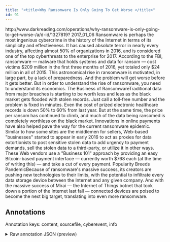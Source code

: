 ```yaml
---
title: "<title>Why Ransomware Is Only Going To Get Worse </title>"
id: 91
---
```


<title>Why Ransomware Is Only Going To Get Worse </title>
<source> http://www.darkreading.com/operations/why-ransomware-is-only-going-to-get-worse-/a/d-id/1327819? </source>
<date> 2017_01_06 </date>
<text>
Ransomware is perhaps the most ingenious cybercrime in the history of the Internet in terms of its simplicity and effectiveness.
It has caused absolute terror in nearly every industry, affecting almost 50% of organizations in 2016, and is considered one of the top cyberthreats to the enterprise for 2017.
According to the FBI, ransomware — malware that holds systems and data for ransom — cost victims $209 million in the first three months of 2016, yet totaled only $24 million in all of 2015.
This astronomical rise in ransomware is motivated, in large part, by a lack of preparedness.
And the problem will get worse before it gets better.
But in order to understand the rise of ransomware, you need to understand its economics.
The Business of RansomwareTraditional data from major breaches is starting to be worth less and less as the black market gets flooded with stolen records.
Just call a toll-free number and the problem is fixed in minutes.
Even the cost of prized electronic healthcare records is down 50% to 60% from last year.
But at the same time, the price per ransom has continued to climb, and much of the data being ransomed is completely worthless on the black market.
Innovations in online payments have also helped pave the way for the current ransomware epidemic.
Similar to how some sites are the middlemen for sellers, Web-based "businesses" started to appear in early 2016 to act as proxies for data extortionists to post sensitive stolen data to add urgency to payment demands, sell the stolen data to a third-party, or utilize it in other ways.
These Web vendors use a "Business 101" approach by providing an easy Bitcoin-based payment interface — currently worth $768 each (at the time of writing this) — and take a cut of every payment.
Popularity Breeds PandemicBecause of ransomware's massive success, its creators are pushing new technologies to their limits, with the potential to infiltrate every data storage device between the Internet and any given company.
And with the massive success of Mirai — the Internet of Things botnet that took down a portion of the Internet last fall — connected devices are poised to become the next big target, translating into even more ransomware.
</text>



## Annotations

Annotation keys: content, sourcefile, cyberevent, info

<details>
<summary>Raw annotation JSON (preview)</summary>

```json
{
  "content": "Ransomware is perhaps the most ingenious cybercrime in the history of the Internet in terms of its simplicity and effectiveness. It has caused absolute terror in nearly every industry, affecting almost 50% of organizations in 2016, and is considered one of the top cyberthreats\u00a0to the enterprise for 2017. According to the FBI, ransomware \u2014 malware that holds systems and data for ransom \u2014\u00a0cost victims $209 million in the first three months of 2016, yet totaled only $24 million in all of 2015. This astronomical rise in ransomware is motivated, in large part, by a lack of preparedness. And the problem will get worse before it gets better. But in order to understand the rise of ransomware, you need to understand its economics. The Business of RansomwareTraditional data from major breaches is starting to be worth less and less as the black market gets flooded with stolen records. Just call a toll-free number and the problem is fixed in minutes. Even the cost of prized electronic healthcare records is down 50% to 60% from last year. But at the same time, the price per ransom has continued to climb, and much of the data being ransomed is completely worthless on the black market. Innovations in online payments have also helped pave the way for the current ransomware epidemic. Similar to how some sites are the middlemen for sellers, Web-based \"businesses\" started to appear in early 2016 to act as proxies for data extortionists to post sensitive stolen data to add urgency to payment demands, sell the stolen data to a third-party, or utilize it in other ways. These Web vendors use a \"Business 101\" approach by providing an easy Bitcoin-based payment interface \u2014 currently worth $768 each (at the time of writing this) \u2014 and take a cut of every payment. Popularity Breeds PandemicBecause of ransomware's massive success, its creators are pushing new technologies to their limits, with the potential to infiltrate every data storage device between the Internet and any given company. And with the massive success of Mirai \u2014 the Internet of Things botnet that took down a portion of the Internet last fall \u2014 connected devices are poised to become the next big target, translating into even more ransomware.",
  "sourcefile": "91.txt",
  "cyberevent": {
    "hopper": [
      {
        "index": 0,
        "events": [
          {
            "index": "E8",
            "type": "Attack",
            "realis": "Actual",
            "nugget": {
              "startOffset": 1444,
              "index": "T16",
              "endOffset": 1448,
              "text": "post"
            },
            "argument": [
              {
                "index": "T20",
                "text": "sensitive stolen data",
                "endOffset": 1470,
                "role": {
                  "type": "Compromised-Data"
                },
                "startOffset": 1449,
                "type": "Data"
              },
              {
                "index": "T18",
                "text": "sell the stolen data",
                "endOffset": 1526,
                "role": {
                  "type": "Purpose",
                  "subtype": "Gathering data",
                  "confidence": 0.923105776309967
                },
                "startOffset": 1506,
                "type": "Purpose"
              },
              {
                "index": "T15",
                "text": "data extortionists",
                "endOffset": 1440,
                "role": {
                  "type": "Attacker"
                },
                "startOffset": 1422,
                "type": "Person"
              },
              {
                "index": "T29",
                "text": "early 2016",
                "endOffset": 1399,
                "role": {
                  "type": "Time"
                },
                "startOffset": 1389,
                "type": "Time"
              }
            ],
            "subt
```
</details>
